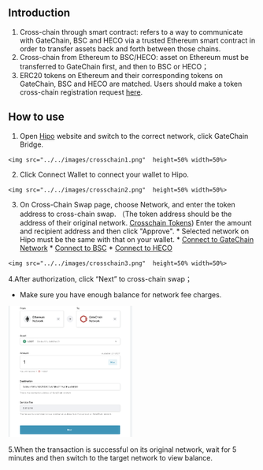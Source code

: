 
## Introduction

  1. Cross-chain through smart contract:  refers to a way to communicate with GateChain, BSC and HECO via a trusted Ethereum smart contract in order to transfer assets back and forth between those chains.
  2. Cross-chain from  Ethereum to BSC/HECO:  asset on Ethereum must be transferred to GateChain first, and then to BSC or HECO；
  3. ERC20 tokens on Ethereum and their corresponding tokens on GateChain, BSC and HECO are matched. Users should make a token cross-chain registration request <a href="https://gatescan.org/bridge" target="_blank">here</a>.
 
## How to use

  1. Open <a href="https://www.hipo.com/Ether/en/" target="_blank">Hipo</a> website and switch to the correct network, click GateChain Bridge.
  
	<img src="../../images/crosschain1.png"  height=50% width=50%>

  2. Click Connect Wallet to connect your wallet to Hipo.
  
	<img src="../../images/crosschain2.png"  height=50% width=50%>

  3. On Cross-Chain Swap page, choose Network, and enter the token address to cross-chain swap. （The token address should be the address of their original network. <a href="https://gatescan.org/bridge" target="_blank">Crosschain Tokens</a>) Enter the amount and recipient address and then click "Approve".
	* Selected network on Hipo must be the same with that on your wallet. 
	* [Connect to GateChain Network](./rpc-node-list.md)
	* <a href="https://academy.binance.com/zh/articles/connecting-metamask-to-binance-smart-chain" target="_blank">Connect to BSC</a>
	* <a href="https://docs.hecochain.com/#/mainnet" target="_blank">Connect to HECO</a>
	
	<img src="../../images/crosschain3.png"  height=50% width=50%>

  4.After authorization, click “Next” to cross-chain swap；
  
  * Make sure you have enough balance for network fee charges.

 <img src="../../images/crosschain4.png"  height=50% width=50%>

  5.When the transaction is successful on its original network, wait for 5 minutes and then switch to the target network to view balance.

  

